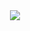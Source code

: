 <!---  
+----------------------------------------------------------------+
|                                                                |  
|              RussianME Roulette (no GitHub actions)            |
|       call https://t1p.de/ReadmeRuReset to rm all rounds       |
|                                                                |
|                   RISKY.BIZ © RIGHTS RESERVED                  |         
|                   MADE BY CASALIOY COLLECTIVE                  | 
|                   WAIT FOUR SECONDS FOR PAINT                  | 
|                                                                | 
|                <img src="http://t1p.de/readmeR">               | 
|                       creator su77ungr                         | 
|                                                                | 
+----------------------------------------------------------------+

+----------------------------------------------------------------+
|     The Temptations of St. Anthony, Berlin-Tempelhof 2019      |
|                            photo                               |
|                                                                | 
|                           IPFS CID                             |
|   bafkreifh4x7viqel2whmh752ujs4afjopvc75yuyu2bpbhaqxsofc2yl5y  |
|                                                                |
|            https://{CID}.ipfs.{gateway-domain}/{CID}           |
|                        creator su77ungr                        |
|                                                                | 
+----------------------------------------------------------------+

+----------------------------------------------------------------+
|                       Wikipedia.org, 2025                      |
|                       Peter Wessel Zapffe                      |
|                                                                | 
|          1924 bestand er im zweiten Versuch das Examen.        |
|              Im ersten Versuch löste er eine Aufgabe           |
|                 mit einer sich reimenden Antwort.              |
|                                                                | 
+----------------------------------------------------------------+
---!>

<div align="center">
<br>
<br>
<br>
<br>
<samp>
<h4> 
<img src="https://github.com/user-attachments/assets/83f76d08-e7f4-492c-b284-230e21071d94"></img>
<br><br>
</img>
<br> 
</h4>
</samp>
</a>
<br>
<br>
<br>
<br>
